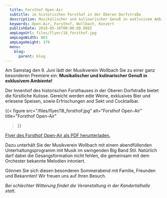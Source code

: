 ```yaml
---
  title: Forsthof Open-Air
  subtitle: im historischen Forsthof in der Oberen Dorfstraße
  description: Musikalischer und kulinarischer Genuß in exklusivem Ambiente.
  keywords: Open-Air, Forsthof, Wollbach, Konzert
  publishDate: 2018-05-18T00:00:00.000Z
  ampLogoUrl: files/flyer/18_forsthof.jpg
  ampLogoWidth: 803
  ampLogoHeight: 379
  menu:
    blog:
      parent: blog
---
```


Am Samstag den 9. Juni lädt der Musikverein Wollbach Sie zu einer ganz besonderen Premiere ein:
**Musikalischer und kulinarischer Genuß in exklusivem Ambiente!**

Der Innenhof des historischen Forsthauses in der Oberen Dorfstraße bietet die fürstliche
Kulisse. Gereicht werden edle Weine, exklusives Bier und erlesene Speisen, sowie Erfrischungen
and Sekt und Cocktailbar.

{{< figure src="/files/flyer/18_forsthof.jpg"
           alt="Forsthof Open-Air"
           title="Forsthof Open-Air"
>}}

[Flyer des Forsthof Open-Air als PDF herunterladen.](/files/flyer/18_forsthof.pdf)

Dazu unterhält Sie der Musikverein Wollbach mit einem abendfüllenden Unterhaltungsprogramm
mit Musik im swingenden Big Band Stil. Natürlich darf dabei die Gesangsformation nicht
fehlen, die gemeinsam mit dem Orchester bekannte Melodien intoniert.

Gönnen Sie sich diesen besonderen Sommerabend mit Familie, Freunden und Bekannten!
Wir freuen uns auf Ihren Besuch.

*Bei schlechter Witterung findet die Veranstaltung in der Kandertalhalle statt.*
